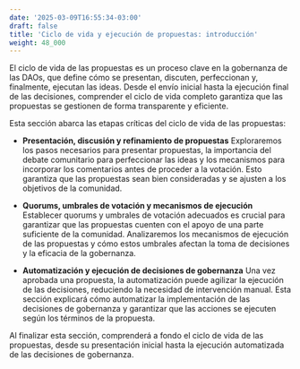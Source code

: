 ```yaml
---
date: '2025-03-09T16:55:34-03:00'
draft: false
title: 'Ciclo de vida y ejecución de propuestas: introducción'
weight: 48_000
---
```


El ciclo de vida de las propuestas es un proceso clave en la gobernanza de las DAOs, que define cómo se presentan, discuten, perfeccionan y, finalmente, ejecutan las ideas. Desde el envío inicial hasta la ejecución final de las decisiones, comprender el ciclo de vida completo garantiza que las propuestas se gestionen de forma transparente y eficiente.

Esta sección abarca las etapas críticas del ciclo de vida de las propuestas:

- **Presentación, discusión y refinamiento de propuestas**
    Exploraremos los pasos necesarios para presentar propuestas, la importancia del debate comunitario para perfeccionar las ideas y los mecanismos para incorporar los comentarios antes de proceder a la votación. Esto garantiza que las propuestas sean bien consideradas y se ajusten a los objetivos de la comunidad.

- **Quorums, umbrales de votación y mecanismos de ejecución**
    Establecer quorums y umbrales de votación adecuados es crucial para garantizar que las propuestas cuenten con el apoyo de una parte suficiente de la comunidad. Analizaremos los mecanismos de ejecución de las propuestas y cómo estos umbrales afectan la toma de decisiones y la eficacia de la gobernanza.

- **Automatización y ejecución de decisiones de gobernanza**
    Una vez aprobada una propuesta, la automatización puede agilizar la ejecución de las decisiones, reduciendo la necesidad de intervención manual. Esta sección explicará cómo automatizar la implementación de las decisiones de gobernanza y garantizar que las acciones se ejecuten según los términos de la propuesta.

Al finalizar esta sección, comprenderá a fondo el ciclo de vida de las propuestas, desde su presentación inicial hasta la ejecución automatizada de las decisiones de gobernanza.